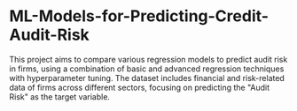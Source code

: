 # ML-Models-for-Predicting-Credit-Audit-Risk
This project aims to compare various regression models to predict audit risk in firms, using a combination of basic and advanced regression techniques with hyperparameter tuning. The dataset includes financial and risk-related data of firms across different sectors, focusing on predicting the "Audit Risk" as the target variable.
